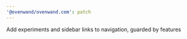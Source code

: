 ```yaml
---
'@ovenwand/ovenwand.com': patch
---
```


Add experiments and sidebar links to navigation, guarded by features
